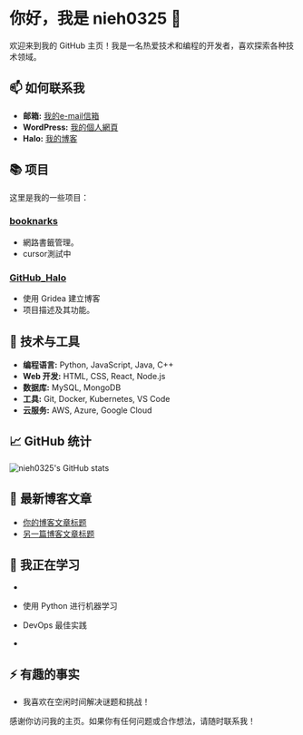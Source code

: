 # 你好，我是 nieh0325 👋

欢迎来到我的 GitHub 主页！我是一名热爱技术和编程的开发者，喜欢探索各种技术领域。

## 📫 如何联系我

- **邮箱:** [我的e-mail信箱](mailto:nieh0325@gmail.com)
- **WordPress:** [我的個人網頁](https://nieh.us.kg)
- **Halo:** [我的博客](https://nieh0325.ddns-ip.net)

## 📚 项目

这里是我的一些项目：

### [booknarks](链接到项目仓库)
- 網路書籤管理。
- cursor測試中

### [GitHub_Halo](链接到项目仓库)
- 使用 Gridea 建立博客
- 项目描述及其功能。


## 🔧 技术与工具

- **编程语言:** Python, JavaScript, Java, C++
- **Web 开发:** HTML, CSS, React, Node.js
- **数据库:** MySQL, MongoDB
- **工具:** Git, Docker, Kubernetes, VS Code
- **云服务:** AWS, Azure, Google Cloud

## 📈 GitHub 统计

![nieh0325's GitHub stats](https://github-readme-stats.vercel.app/api?username=nieh0325&show_icons=true&theme=radical)



## 📝 最新博客文章

<!-- BLOG-POST-LIST:START -->
- [你的博客文章标题](链接到你的博客文章)
- [另一篇博客文章标题](链接到另一篇博客文章)
<!-- BLOG-POST-LIST:END -->

## 🌱 我正在学习

- 
- 使用 Python 进行机器学习
- DevOps 最佳实践


- 

## ⚡ 有趣的事实

- 我喜欢在空闲时间解决谜题和挑战！

感谢你访问我的主页。如果你有任何问题或合作想法，请随时联系我！
